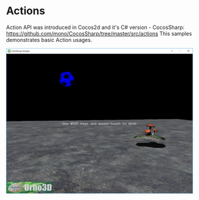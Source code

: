  Actions
=============

Action API was introduced in Cocos2d and it's C# version - CocosSharp: https://github.com/mono/CocosSharp/tree/master/src/actions
This samples demonstrates basic Action usages.

![Screenshot](Screenshot.png)